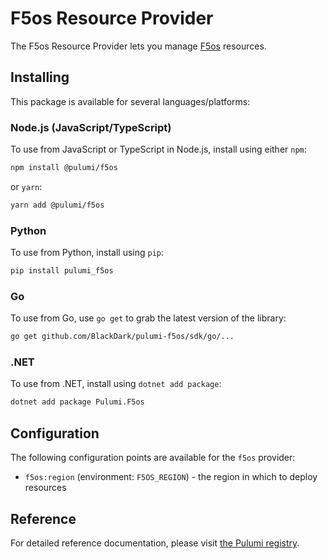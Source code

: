 # F5os Resource Provider

The F5os Resource Provider lets you manage [F5os](http://example.com) resources.

## Installing

This package is available for several languages/platforms:

### Node.js (JavaScript/TypeScript)

To use from JavaScript or TypeScript in Node.js, install using either `npm`:

```bash
npm install @pulumi/f5os
```

or `yarn`:

```bash
yarn add @pulumi/f5os
```

### Python

To use from Python, install using `pip`:

```bash
pip install pulumi_f5os
```

### Go

To use from Go, use `go get` to grab the latest version of the library:

```bash
go get github.com/BlackDark/pulumi-f5os/sdk/go/...
```

### .NET

To use from .NET, install using `dotnet add package`:

```bash
dotnet add package Pulumi.F5os
```

## Configuration

The following configuration points are available for the `f5os` provider:

- `f5os:region` (environment: `F5OS_REGION`) - the region in which to deploy resources

## Reference

For detailed reference documentation, please visit [the Pulumi registry](https://www.pulumi.com/registry/packages/f5os/api-docs/).
